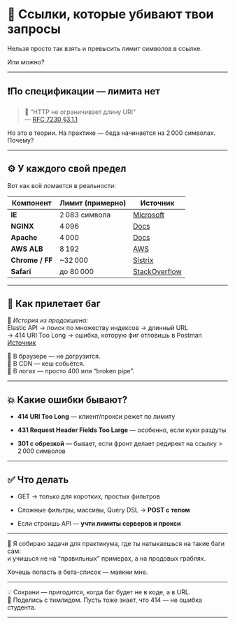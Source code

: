 # 🧠 Ссылки, которые убивают твои запросы

Нельзя просто так взять
и превысить лимит символов в ссылке.

Или можно?

---

## ❗️По спецификации — лимита нет

> 🧾 “HTTP не ограничивает длину URI”  
> — [RFC 7230 §3.1.1](https://datatracker.ietf.org/doc/html/rfc7230#section-3.1.1)

Но это в теории. На практике — беда начинается на 2 000 символах. Почему?

---

## ⚙️ У каждого свой предел

Вот как всё ломается в реальности:

|Компонент|Лимит (примерно)|Источник|
|---|---|---|
|**IE**|2 083 символа|[Microsoft](https://support.microsoft.com/en-us/topic/maximum-url-length-is-2-083-characters-in-internet-explorer-174e7c8a-6666-f4e0-6fd6-908b53c12246)|
|**NGINX**|4 096|[Docs](https://nginx.org/en/docs/http/ngx_http_core_module.html#large_client_header_buffers)|
|**Apache**|4 000|[Docs](https://httpd.apache.org/docs/2.4/mod/core.html#limitrequestline)|
|**AWS ALB**|8 192|[AWS](https://docs.aws.amazon.com/elasticloadbalancing/latest/application/load-balancer-troubleshooting.html)|
|**Chrome / FF**|~32 000|[Sistrix](https://www.sistrix.com/ask-sistrix/technical-seo/site-structure/url-length-how-long-can-a-url-be)|
|**Safari**|до 80 000|[StackOverflow](https://stackoverflow.com/questions/417142/what-is-the-maximum-length-of-a-url-in-different-browsers)|

---

## 🧨 Как прилетает баг

🧵 _История из продакшена:_  
Elastic API → поиск по множеству индексов → длинный URL  
→ 414 URI Too Long → ошибка, которую фиг отловишь в Postman  
[Источник](https://discuss.elastic.co/t/url-too-long-too-many-indices/143593)

📌 В браузере — не догрузится.  
📌 В CDN — кеш собьётся.  
📌 В логах — просто 400 или “broken pipe”.

---

## 💥 Какие ошибки бывают?

- **414 URI Too Long** — клиент/прокси режет по лимиту
    
- **431 Request Header Fields Too Large** — особенно, если куки раздуты
    
- **301 с обрезкой** — бывает, если фронт делает редирект на ссылку > 2 000 символов
    

---

## ✅ Что делать

- GET → только для коротких, простых фильтров
    
- Сложные фильтры, массивы, Query DSL → **POST с телом**
    
- Если строишь API — **учти лимиты серверов и прокси**
    

---

🔧 Я собираю задачи для практикума, где ты натыкаешься на такие баги сам:  
и учишься не на “правильных” примерах, а на продовых граблях.

Хочешь попасть в бета-список — маякни мне.

---

💡 Сохрани — пригодится, когда баг будет не в коде, а в URL.  
📎 Поделись с тимлидом. Пусть тоже знает, что 414 — не ошибка студента.

---